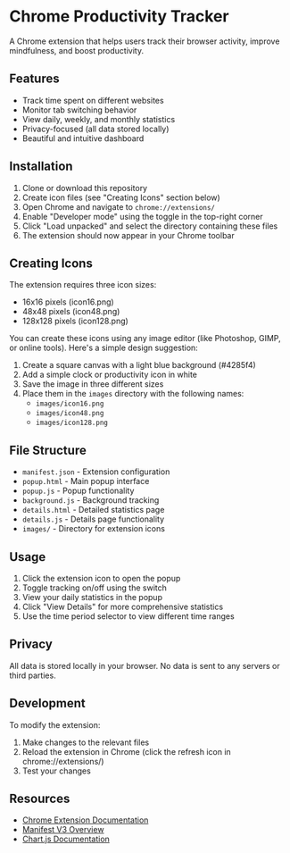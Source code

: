 # Chrome Productivity Tracker

A Chrome extension that helps users track their browser activity, improve mindfulness, and boost productivity.

## Features

- Track time spent on different websites
- Monitor tab switching behavior
- View daily, weekly, and monthly statistics
- Privacy-focused (all data stored locally)
- Beautiful and intuitive dashboard

## Installation

1. Clone or download this repository
2. Create icon files (see "Creating Icons" section below)
3. Open Chrome and navigate to `chrome://extensions/`
4. Enable "Developer mode" using the toggle in the top-right corner
5. Click "Load unpacked" and select the directory containing these files
6. The extension should now appear in your Chrome toolbar

## Creating Icons

The extension requires three icon sizes:
- 16x16 pixels (icon16.png)
- 48x48 pixels (icon48.png)
- 128x128 pixels (icon128.png)

You can create these icons using any image editor (like Photoshop, GIMP, or online tools). Here's a simple design suggestion:

1. Create a square canvas with a light blue background (#4285f4)
2. Add a simple clock or productivity icon in white
3. Save the image in three different sizes
4. Place them in the `images` directory with the following names:
   - `images/icon16.png`
   - `images/icon48.png`
   - `images/icon128.png`

## File Structure

- `manifest.json` - Extension configuration
- `popup.html` - Main popup interface
- `popup.js` - Popup functionality
- `background.js` - Background tracking
- `details.html` - Detailed statistics page
- `details.js` - Details page functionality
- `images/` - Directory for extension icons

## Usage

1. Click the extension icon to open the popup
2. Toggle tracking on/off using the switch
3. View your daily statistics in the popup
4. Click "View Details" for more comprehensive statistics
5. Use the time period selector to view different time ranges

## Privacy

All data is stored locally in your browser. No data is sent to any servers or third parties.

## Development

To modify the extension:
1. Make changes to the relevant files
2. Reload the extension in Chrome (click the refresh icon in chrome://extensions/)
3. Test your changes

## Resources

- [Chrome Extension Documentation](https://developer.chrome.com/docs/extensions/)
- [Manifest V3 Overview](https://developer.chrome.com/docs/extensions/mv3/intro/)
- [Chart.js Documentation](https://www.chartjs.org/docs/latest/) 